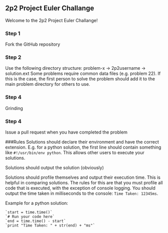 ## 2p2 Project Euler Challange

Welcome to the 2p2 Project Euler Challange!

### Step 1
Fork the GitHub repository

### Step 2
Use the following directory structure: problem-x -> 2p2username -> solution.ext
Some problems require common data files (e.g. problem 22).  If this is the case, the first person to solve the problem should add it to the main problem directory for others to use.

### Step 4
Grinding

### Step 4
Issue a pull request when you have completed the problem

###Rules
Solutions should declare their environment and have the correct extension.  E.g. for a python solution, the first line should contain something like `#!/usr/bin/env python`.  This allows other users to execute your solutions.

Solutions should output the solution (obviously)

Solutions should profile themselves and output their execution time.  This is helpful in comparing solutions.  The rules for this are that you must profile all code that is executed, with the exception of console logging.  You should output the time taken in milliseconds to the console: `Time Taken: 12345ms`.

Example for a python solution:

    `start = time.time()`
    `# Run your code here`
    `end = time.time() - start`
    `print "Time Taken: " + str(end) + "ms"`


